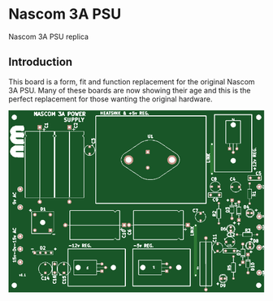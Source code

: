 # Nascom 3A PSU

Nascom 3A PSU replica

## Introduction


This board is a form, fit and function replacement for the original Nascom 3A PSU.
Many of these boards are now showing their age and this is the perfect replacement for those wanting the original hardware.


![PCB From JLCPCB](pcb.png)
